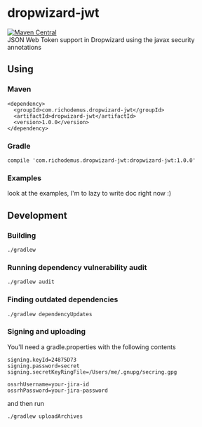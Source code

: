 # dropwizard-jwt
[![Maven Central](https://maven-badges.herokuapp.com/maven-central/com.richodemus.dropwizard-jwt/dropwizard-jwt/badge.svg)](https://maven-badges.herokuapp.com/maven-central/com.richodemus.dropwizard-jwt/dropwizard-jwt)  
JSON Web Token support in Dropwizard using the javax security annotations

## Using
### Maven
```
<dependency>
  <groupId>com.richodemus.dropwizard-jwt</groupId>
  <artifactId>dropwizard-jwt</artifactId>
  <version>1.0.0</version>
</dependency>
```
### Gradle
```
compile 'com.richodemus.dropwizard-jwt:dropwizard-jwt:1.0.0'
```
### Examples
look at the examples, I'm to lazy to write doc right now :)

## Development

### Building
```
./gradlew
```

### Running dependency vulnerability audit
`./gradlew audit`
    
### Finding outdated dependencies
```
./gradlew dependencyUpdates
```
    
### Signing and uploading
You'll need a gradle.properties with the following contents
```
signing.keyId=24875D73
signing.password=secret
signing.secretKeyRingFile=/Users/me/.gnupg/secring.gpg

ossrhUsername=your-jira-id
ossrhPassword=your-jira-password
```
and then run
```
./gradlew uploadArchives
```
